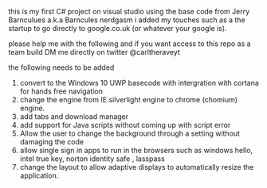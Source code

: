 this is my first C# project on visual studio
using the base code from Jerry Barnculues a.k.a Barncules nerdgasm i added my touches such as a the startup to go directly to google.co.uk (or whatever your google is).

please help me with the following and if you want access to this repo as a team build DM me directly on twitter @carltheraveyt

the following needs to be added
1. convert to the Windows 10 UWP basecode with intergration with cortana for hands free navigation
2. change the engine from IE.silverlight engine to chrome (chomium) engine.
3. add tabs and download manager
4. add support for Java scripts without coming up with script error
5. Allow the user to change the background through a setting without damaging the code
6. allow single sign in apps to run in the browsers such as windows hello, intel true key, norton identity safe , lasspass
7. change the layout to allow adaptive displays to automatically resize the application.
